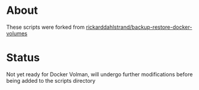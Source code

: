 # About
These scripts were forked from [rickarddahlstrand/backup-restore-docker-volumes](https://github.com/rickarddahlstrand/backup-restore-docker-volumes)

# Status
Not yet ready for Docker Volman, will undergo further modifications before being added to the scripts directory